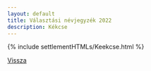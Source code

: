 ```yaml
---
layout: default
title: Választási névjegyzék 2022
description: Kékcse
---
```


{% include settlementHTMLs/Keekcse.html %}

[Vissza](../)